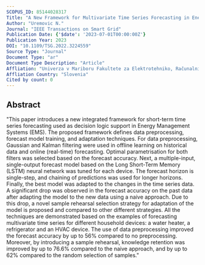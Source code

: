 ```yaml
---
SCOPUS_ID: 85144028317
Title: "A New Framework for Multivariate Time Series Forecasting in Energy Management System"
Author: "Uremovic N."
Journal: "IEEE Transactions on Smart Grid"
Publication Date: {'$date': '2023-07-01T00:00:00Z'}
Publication Year: 2023
DOI: "10.1109/TSG.2022.3224559"
Source Type: "Journal"
Document Type: "ar"
Document Type Description: "Article"
Affliation: "Univerza v Mariboru Fakultete za Elektrotehniko, Računalništvo in Informatiko"
Affliation Country: "Slovenia"
Cited by count: 0
---
```


## Abstract
"This paper introduces a new integrated framework for short-term time series forecasting used as decision logic support in Energy Management Systems (EMS). The proposed framework defines data preprocessing, forecast model training, and adaptation techniques. For data preprocessing, Gaussian and Kalman filtering were used in offline learning on historical data and online (real-time) forecasting. Optimal parametrisation for both filters was selected based on the forecast accuracy. Next, a multiple-input, single-output forecast model based on the Long Short-Term Memory (LSTM) neural network was tuned for each device. The forecast horizon is single-step, and chaining of predictions was used for longer horizons. Finally, the best model was adapted to the changes in the time series data. A significant drop was observed in the forecast accuracy on the past data after adapting the model to the new data using a naive approach. Due to this drop, a novel sample rehearsal selection strategy for adaptation of the model is proposed and compared to other different strategies. All the techniques are demonstrated based on the examples of forecasting multivariate time series for different household devices: a water heater, a refrigerator and an HVAC device. The use of data preprocessing improved the forecast accuracy by up to 56% compared to no preprocessing. Moreover, by introducing a sample rehearsal, knowledge retention was improved by up to 76.6% compared to the naive approach, and by up to 62% compared to the random selection of samples."
